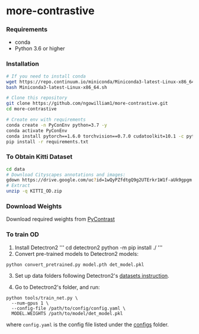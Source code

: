# more-contrastive

### Requirements

- conda
- Python 3.6 or higher

### Installation

```bash
# If you need to install conda
wget https://repo.continuum.io/miniconda/Miniconda3-latest-Linux-x86_64.sh
bash Miniconda3-latest-Linux-x86_64.sh

# Clone this repository
git clone https://github.com/ngowilliam1/more-contrastive.git
cd more-contrastive 

# Create env with requirements
conda create -n PyConEnv python=3.7 -y
conda activate PyConEnv
conda install pytorch==1.6.0 torchvision==0.7.0 cudatoolkit=10.1 -c pytorch
pip install -r requirements.txt

```

### To Obtain Kitti Dataset
```bash
cd data
# Download Cityscapes annotations and images:
gdown https://drive.google.com/uc?id=1wQyPZfdtgQ9g2UTErkr1W1f-aUk9gpgm
# Extract
unzip -q KITTI_OD.zip
```

### Download Weights
Download required weights from [PyContrast](https://github.com/HobbitLong/PyContrast/blob/master/pycontrast/docs/MODEL_ZOO.md)



### To train OD
1. Install Detectron2
'''
cd detectron2
python -m pip install ./
'''
2. Convert pre-trained models to Detectron2 models:
```
python convert_pretrained.py model.pth det_model.pkl
```
3. Set up data folders following Detectron2's [datasets instruction](https://github.com/facebookresearch/detectron2/tree/master/datasets).

4. Go to Detectron2's folder, and run:
```
python tools/train_net.py \
  --num-gpus 1 \
  --config-file /path/to/config/config.yaml \
  MODEL.WEIGHTS /path/to/model/det_model.pkl
```
where `config.yaml` is the config file listed under the [configs](configs) folder.
